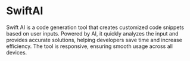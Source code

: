 # SwiftAI
Swift AI is a code generation tool that creates customized code snippets based on user inputs. Powered by AI, it quickly analyzes the input and provides accurate solutions, helping developers save time and increase efficiency. The tool is responsive, ensuring smooth usage across all devices.
